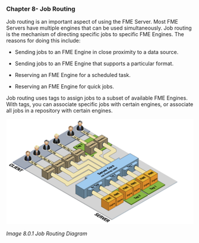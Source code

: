 ### Chapter 8- Job Routing


Job routing is an important aspect of using the FME Server. Most FME
Servers have multiple engines that can be used simultaneously. Job
routing is the mechanism of directing specific jobs to specific FME
Engines. The reasons for doing this include:

-   Sending jobs to an FME Engine in close proximity to a data source.

-   Sending jobs to an FME Engine that supports a particular format.

-   Reserving an FME Engine for a scheduled task.

-   Reserving an FME Engine for quick jobs.

Job routing uses tags to assign jobs to a subset of available FME
Engines. With tags, you can associate specific jobs with certain
engines, or associate all jobs in a repository with certain engines.

![](./Images/image8.0.1.JobRouting.png)

*Image 8.0.1 Job Routing Diagram*
